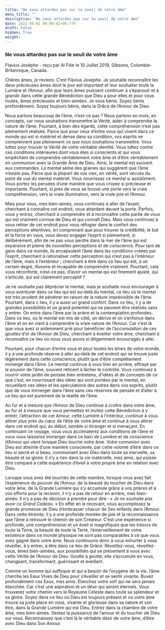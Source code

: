 ```yaml
---
title: "Ne vous attardez pas sur le seuil de votre âme"
menu_title: ""
description: "Ne vous attardez pas sur le seuil de votre âme"
date: 2022-06-01 06:00:01+00:774
draft: False
hidden: True
weight:
---
```

### Ne vous attardez pas sur le seuil de votre âme

Flavius Josèphe - reçu par Al Fike le 10 Juillet 2019, Gibsons, Colombie-Britannique, Canada.

Chères âmes, je reviens. C’est Flavius Josèphe. Je souhaite reconnaître les deux précieuses âmes dont le jour est important et leur souhaiter toute la Lumière et l’Amour, afin que leurs âmes puissent continuer à s’épanouir et à grandir dans cette grande Bénédiction que Dieu a pour elles et pour vous toutes, âmes précieuses et bien-aimées. Je vous bénis. Soyez bénis profondément. Soyez toujours bénis, dans la Grâce de l’Amour de Dieu.

Nous parlons beaucoup de l’âme, n’est-ce pas ? Nous parlons en mots, en concepts, car nous souhaitons transmettre la Vérité, aider à comprendre la nature de l’âme. Pourtant, à bien des égards, cette compréhension n’est pas pleinement réalisée. Parce que pour ceux d’entre vous qui vivent dans ce monde qui est si matériel et dense dans sa condition, vos esprits ne comprennent pas pleinement ce que nous souhaitons transmettre. Vous luttez pour trouver la Vérité de votre véritable identité. Vous luttez contre ces conditions intérieures dont vous êtes si conscients et qui vous empêchent de comprendre véritablement votre âme et d’être véritablement en communion avec la Grande Âme de Dieu. Ainsi, le mental est souvent aux commandes. Le mental sème des graines qui suggèrent que l’âme n’existe pas. Parce que la plupart de vos vies, en vérité, sont vécues du point de vue du mental matériel. Vous nourrissez ce mental si assidûment. Vous portez les pensées d’une manière que vous croyez si précieuse et importante. Pourtant, si près de vous se trouve une porte vers la vraie compréhension, vers la vraie illumination, vers la vraie joie et l’Amour.

Mais pour vous, mes bien-aimés, vous continuez à aller de l’avant, cherchant à connaître cet endroit, vous attardant devant la porte. Parfois, vous y entrez, cherchant à comprendre et à reconnaître cette partie de vous qui est vraiment connue de Dieu et qui connaît Dieu. Mais vous continuez à vous retirer de cet endroit pour vous réfugier dans le confort des perceptions attentives, en comprenant que pour trouver la crédibilité, le but et la force en vous, vous devez engager l’esprit si pleinement, si délibérément, afin de ne pas vous perdre dans la mer de l’âme qui est expansive et pleine de nouvelles perceptions et de conscience. Pour tant de gens dans ce monde, ils encapsulent l’âme dans les conditions créées par l’esprit, cherchant à rationaliser cette perception qui n’est pas à l’intérieur de l’âme, mais à l’extérieur ; cherchant à être dans ce lieu qui est, à un certain degré, illusoire et incapable de comprendre vraiment. Pourtant, cela vous réconforte, n’est-ce pas, d’avoir un mental qui est finement ajusté, qui s’articule, qui est clairement perceptif ?

Je ne souhaite pas déprécier le mental, mais je souhaite vous encourager à vous aventurer dans ce lieu qui est au-delà du mental, ce lieu où le mental est très prudent de pénétrer en raison de la nature imprévisible de l’âme. Pourtant, dans c lieu, il y a aussi un grand confort. Dans ce lieu, il y a de grandes possibilités et un grand potentiel qui ne peuvent être réalisés sans y entrer. On entre dans l’âme par la prière et la contemplation profondes. Dans ce lieu, où le mental est mis de côté, on dérive et on s’enfonce dans l’âme et on en vient à comprendre la vraie nature de l’Amour. Car c’est là que vous avez si ardemment prié pour bénéficier de l’accumulation de ces gouttes d’or de l’Amour de Dieu, cherchant à éveiller votre âme, cherchant à reconnaître ce lieu où nous vous avons si diligemment encouragés à aller.

Pourtant, pour chacun d’entre vous et pour toutes les âmes de votre monde, il y a une profonde réserve à aller au-delà de cet endroit qui se trouve juste légèrement dans cette conscience, plutôt que d’être complètement immergé dans l’âme. Le mental continue à vous tirer en arrière, effrayé par le pouvoir de l’âme, souvent réticent à lâcher le contrôle. Vous continuez à nourrir votre jardin de pensée bien entretenu, d’idées et de concepts de ce que c’est, en nourrissant des idées qui sont portées par le mental, en recueillant ces idées et les spéculations des autres dans vos esprits, plutôt que de vous immerger dans l’âme sans ces réserves de pensée et d’aller à ce lieu qui est purement de la réalité de l’âme.

Au fur et à mesure que l’Amour de Dieu continue à croître dans votre âme, au fur et à mesure que vous permettez et invitez cette Bénédiction à y entrer, l’attraction de cet Amour, cette Lumière à l’intérieur, continue à vous attirer plus près du cœur de l’être de votre âme et continue à vous attirer dans cet endroit qui, au début, semble si étranger et si menaçant. En continuant ce voyage, vous vous acclimaterez aux conditions de l’âme et vous vous laisserez immerger dans ce bain de Lumière et de conscience d’Amour qui vient lorsque Dieu touche votre âme. Votre connexion avec Dieu est atteinte d’une manière consciente, par cette volonté d’être dans ce lieu si sacré et si beau, communiant avec Dieu dans toute sa merveille, sa beauté et sa gloire. Il n’y a rien dans la vie matérielle, mes amis, qui puisse être comparé à cette expérience d’éveil à votre propre âme en relation avec Dieu.

Lorsque vous avez été touchés de cette manière, lorsque vous avez fait l’expérience du pouvoir de l’Amour, de la beauté du toucher de Dieu dans votre âme, de la Grande Lumière qui s’y accumule grâce à vos prières et à vos efforts pour la recevoir, il n’y a pas de retour en arrière, mes bien-aimés. Il n’y a pas de décision à prendre pour dire : *« Je ne souhaite pas avoir ce Grand Cadeau. »* En effet en le recevant, vous accomplissez la grande promesse de Dieu d’embrasser chacun de Ses enfants dans l’Amour. Dans cette étreinte, il y a une profonde montée de joie et la reconnaissance que l’âme a retrouvé le chemin de son Créateur. C’est une expérience si profonde, une compréhension et un éveil si magnifiques que les trésors de toute la Terre, la beauté de toute la Terre, l’émerveillement de votre existence dans ce monde physique ne sont pas comparables à ce que vous avez gagné dans votre âme. Nous continuons donc à vous exhorter à vous réveiller, à y entrer, à être dans ce lieu de Grâce. Réveillez-vous, réveillez-vous, âmes bien-aimées, aux possibilités qui se présentent à vous avec cette Vérité de l’Amour de Dieu. Goutte à goutte, elle s’accumule en vous, changeant, transformant, guérissant et éveillant.

Comme un homme qui suffoque et qui a besoin de l’oxygène de la vie, l’âme cherche les Eaux Vives de Dieu pour s’éveiller et se sentir vivante. Buvez profondément ces Eaux, mes amis. Étanchez votre soif qui ne sera jamais étanchée. Car c’est une aspiration et un désir qui seront éternels. Vous trouverez votre chemin vers le Royaume Céleste dans toute sa splendeur et sa gloire. Soyez dans ce lieu où Dieu est toujours présent et où votre âme trouve sa juste place en vous, vivante et glorieuse dans sa nature et son être, dans la Grande Lumière qui est Dieu. Entrez dans la chambre de votre âme, mes bien-aimés. Sentez la puissance de l’amour et du toucher de Dieu sur vous. Reconnaissez que c’est là le véritable désir de votre âme, d’être avec Dieu dans Son Amour.
